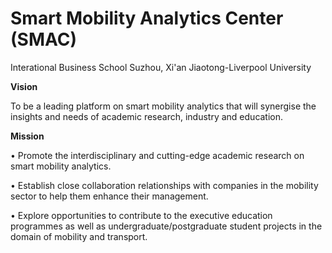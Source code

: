 # Smart Mobility Analytics Center (SMAC) 
Interational Business School Suzhou, Xi'an Jiaotong-Liverpool University

**Vision** 

To be a leading platform on smart mobility analytics that will synergise the insights and needs of academic research, industry and education. 


**Mission**

•	Promote the interdisciplinary and cutting-edge academic research on smart mobility analytics.

•	Establish close collaboration relationships with companies in the mobility sector to help them enhance their management.

•	Explore opportunities to contribute to the executive education programmes as well as undergraduate/postgraduate student projects in the domain of mobility and transport.
